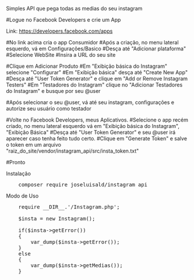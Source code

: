 Simples API que pega todas as medias do seu instagram

#Logue no Facebook Developers e crie um App

Link: https://developers.facebook.com/apps

#No link acima cria o app Consumidor
#Após a criação, no menu lateral esquerdo, vá em Configurações/Basico
    #Desça até "Adicionar plataforma"
    #Selecione WebSite
    #Insira a URL do seu site

#Clique em Adicionar Produto
#Em "Exibição básica do Instagram" selecione "Configurar"
    #Em "Exibição básica" desça até "Create New App"
    #Desça até "User Token Generator" e clique em "Add or Remove Instagram Testers"
    #Em "Testadores do Instagram" clique no "Adicionar Testadores do Instagram" e busque por seu @user

#Após selecionar o seu @user, vá até seu instagram, configurações e autorize seu usuário como testador

#Volte no Facebook Developers, meus Aplicativos.
#Selecione o app recém criado, no menu lateral esquerdo vá em "Exibição básica do Instagram", "Exibição Básica"
#Desça até "User Token Generator" e seu @user irá aparecer caso tenha feito tudo certo.
#Clique em "Generate Token" e salve o token em um arquivo "raiz_do_site/vendor/instagram_api/src/insta_token.txt"

#Pronto

Instalação

<pre>
    composer require joseluisald/instagram_api
</pre>

Modo de Uso
<pre>
    require __DIR__.'/Instagram.php';

    $insta = new Instagram();

    if($insta->getError())
    {
        var_dump($insta->getError());
    }
    else
    {
        var_dump($insta->getMedias());
    }
</pre>

